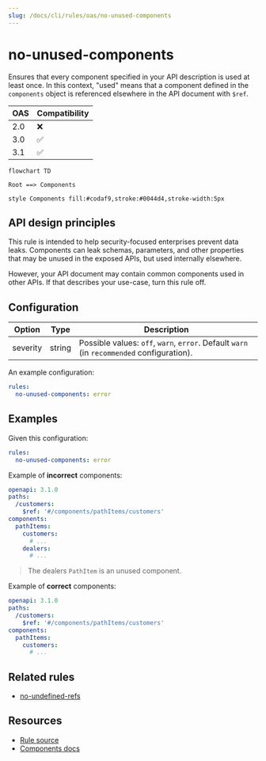 ```yaml
---
slug: /docs/cli/rules/oas/no-unused-components
---
```


# no-unused-components

Ensures that every component specified in your API description is used at least once.
In this context, "used" means that a component defined in the `components` object is referenced elsewhere in the API document with `$ref`.

| OAS | Compatibility |
| --- | ------------- |
| 2.0 | ❌            |
| 3.0 | ✅            |
| 3.1 | ✅            |

```mermaid
flowchart TD

Root ==> Components

style Components fill:#codaf9,stroke:#0044d4,stroke-width:5px
```

## API design principles

This rule is intended to help security-focused enterprises prevent data leaks. Components can leak schemas, parameters, and other properties that may be unused in the exposed APIs, but used internally elsewhere.

However, your API document may contain common components used in other APIs.
If that describes your use-case, turn this rule off.

## Configuration

| Option   | Type   | Description                                                                               |
| -------- | ------ | ----------------------------------------------------------------------------------------- |
| severity | string | Possible values: `off`, `warn`, `error`. Default `warn` (in `recommended` configuration). |

An example configuration:

```yaml
rules:
  no-unused-components: error
```

## Examples

Given this configuration:

```yaml
rules:
  no-unused-components: error
```

Example of **incorrect** components:

```yaml
openapi: 3.1.0
paths:
  /customers:
    $ref: '#/components/pathItems/customers'
components:
  pathItems:
    customers:
      # ...
    dealers:
      # ...
```

> The dealers `PathItem` is an unused component.

Example of **correct** components:

```yaml
openapi: 3.1.0
paths:
  /customers:
    $ref: '#/components/pathItems/customers'
components:
  pathItems:
    customers:
      # ...
```

## Related rules

- [no-undefined-refs](../common/no-unresolved-refs.md)

## Resources

- [Rule source](https://github.com/Redocly/redocly-cli/blob/main/packages/core/src/rules/oas3/no-unused-components.ts)
- [Components docs](https://redocly.com/docs/openapi-visual-reference/components/)
